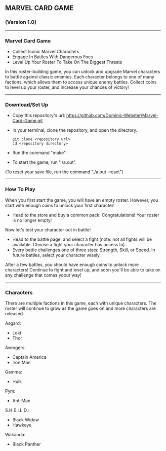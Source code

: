 ## MARVEL CARD GAME

### (Version 1.0)

---

### Marvel Card Game

- Collect Iconic Marvel Characters
- Engage In Battles With Dangerous Foes
- Level Up Your Roster To Take On The Biggest Threats

 In this roster-building game, you can unlock and upgrade Marvel characters to battle against classic enemies. Each character belongs to one of many factions, which allows them to access unique enemy battles. Collect coins to level up your roster, and increase your chances of victory!

---

### Download/Set Up

- Copy this repository's url: https://github.com/Dominic-Webster/Marvel-Card-Game.git
- In your terminal, clone the repository, and open the directory.

    ```console
    git clone <repository url>
    cd <repository directory>
    ```

- Run the command "make".
- To start the game, run "./a.out".

(To reset your save file, run the command "./a.out -reset")

---

### How To Play

 When you first start the game, you will have an empty roster. However, you start with enough coins to unlock your first character!

- Head to the store and buy a common pack. Congratulations! Your roster is no longer empty!

 Now let's test your character out in battle!

- Head to the battle page, and select a fight (note: not all fights will be available. Choose a fight your character has access to).
- Every battle challenges one of three stats: Strength, Skill, or Speed. In future battles, select your character wisely.

 After a few battles, you should have enough coins to unlock more characters! Continue to fight and level up, and soon you'll be able to take on any challenge that comes yoour way!

---

### Characters

 There are multiple factions in this game, each with unique characters. The roster will continue to grow as the game goes on and more characters are released.

Asgard:
- Loki
- Thor

Avengers:
- Captain America
- Iron Man

Gamma:
- Hulk

Pym:
- Ant-Man

S.H.E.I.L.D.:
- Black Widow
- Hawkeye

Wakanda:
- Black Panther
